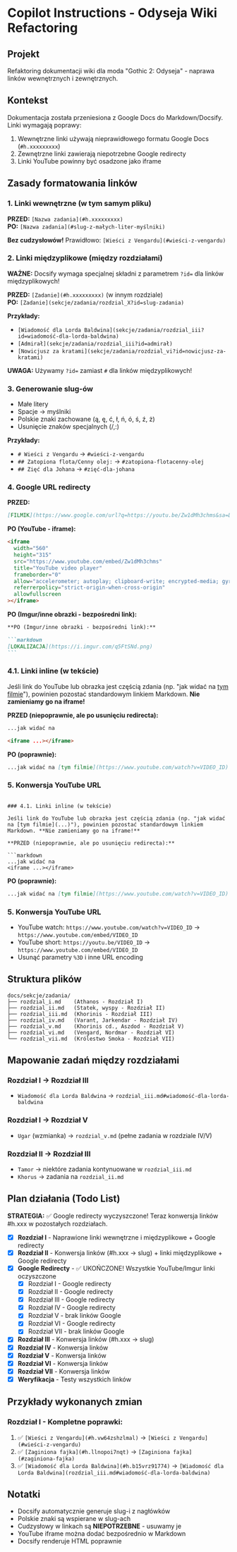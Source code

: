 # Copilot Instructions - Odyseja Wiki Refactoring

## Projekt

Refaktoring dokumentacji wiki dla moda "Gothic 2: Odyseja" - naprawa linków wewnętrznych i zewnętrznych.

## Kontekst

Dokumentacja została przeniesiona z Google Docs do Markdown/Docsify. Linki wymagają poprawy:

1. Wewnętrzne linki używają nieprawidłowego formatu Google Docs (`#h.xxxxxxxxx`)
2. Zewnętrzne linki zawierają niepotrzebne Google redirecty
3. Linki YouTube powinny być osadzone jako iframe

## Zasady formatowania linków

### 1. Linki wewnętrzne (w tym samym pliku)

**PRZED:** `[Nazwa zadania](#h.xxxxxxxxx)`  
**PO:** `[Nazwa zadania](#slug-z-małych-liter-myślniki)`

**Bez cudzysłowów!** Prawidłowo: `[Wieści z Vengardu](#wieści-z-vengardu)`

### 2. Linki międzyplikowe (między rozdziałami)

**WAŻNE:** Docsify wymaga specjalnej składni z parametrem `?id=` dla linków międzyplikowych!

**PRZED:** `[Zadanie](#h.xxxxxxxxx)` (w innym rozdziale)  
**PO:** `[Zadanie](sekcje/zadania/rozdzial_X?id=slug-zadania)`

**Przykłady:**

- `[Wiadomość dla Lorda Baldwina](sekcje/zadania/rozdzial_iii?id=wiadomość-dla-lorda-baldwina)`
- `[Admirał](sekcje/zadania/rozdzial_iii?id=admirał)`
- `[Nowicjusz za kratami](sekcje/zadania/rozdzial_vi?id=nowicjusz-za-kratami)`

**UWAGA:** Używamy `?id=` zamiast `#` dla linków międzyplikowych!

### 3. Generowanie slug-ów

- Małe litery
- Spacje → myślniki
- Polskie znaki zachowane (ą, ę, ć, ł, ń, ó, ś, ź, ż)
- Usunięcie znaków specjalnych (/,:)

**Przykłady:**

- `# Wieści z Vengardu` → `#wieści-z-vengardu`
- `## Zatopiona flota/Cenny olej:` → `#zatopiona-flotacenny-olej`
- `## Zięć dla Johana` → `#zięć-dla-johana`

### 4. Google URL redirecty

**PRZED:**

```markdown
[FILMIK](https://www.google.com/url?q=https://youtu.be/Zw1dMh3chms&sa=D&source=editors&ust=1761140639302650&usg=AOvVaw3HryXSQ3hdm163xt447XjO)
```

**PO (YouTube - iframe):**

```html
<iframe
  width="560"
  height="315"
  src="https://www.youtube.com/embed/Zw1dMh3chms"
  title="YouTube video player"
  frameborder="0"
  allow="accelerometer; autoplay; clipboard-write; encrypted-media; gyroscope; picture-in-picture; web-share"
  referrerpolicy="strict-origin-when-cross-origin"
  allowfullscreen
></iframe>
```

**PO (Imgur/inne obrazki - bezpośredni link):**

````markdown
**PO (Imgur/inne obrazki - bezpośredni link):**

```markdown
[LOKALIZACJA](https://i.imgur.com/q5FtSNd.png)
```
````

### 4.1. Linki inline (w tekście)

Jeśli link do YouTube lub obrazka jest częścią zdania (np. "jak widać na [tym filmie](...)"), powinien pozostać standardowym linkiem Markdown. **Nie zamieniamy go na iframe!**

**PRZED (niepoprawnie, ale po usunięciu redirecta):**

```markdown
...jak widać na

<iframe ...></iframe>
```

**PO (poprawnie):**

```markdown
...jak widać na [tym filmie](https://www.youtube.com/watch?v=VIDEO_ID).
```

### 5. Konwersja YouTube URL

````

### 4.1. Linki inline (w tekście)

Jeśli link do YouTube lub obrazka jest częścią zdania (np. "jak widać na [tym filmie](...)"), powinien pozostać standardowym linkiem Markdown. **Nie zamieniamy go na iframe!**

**PRZED (niepoprawnie, ale po usunięciu redirecta):**

```markdown
...jak widać na
<iframe ...></iframe>
````

**PO (poprawnie):**

```markdown
...jak widać na [tym filmie](https://www.youtube.com/watch?v=VIDEO_ID).
```

### 5. Konwersja YouTube URL

- YouTube watch: `https://www.youtube.com/watch?v=VIDEO_ID` → `https://www.youtube.com/embed/VIDEO_ID`
- YouTube short: `https://youtu.be/VIDEO_ID` → `https://www.youtube.com/embed/VIDEO_ID`
- Usunąć parametry `%3D` i inne URL encoding

## Struktura plików

```
docs/sekcje/zadania/
├── rozdzial_i.md    (Athanos - Rozdział I)
├── rozdzial_ii.md   (Statek, wyspy - Rozdział II)
├── rozdzial_iii.md  (Khorinis - Rozdział III)
├── rozdzial_iv.md   (Varant, Jarkendar - Rozdział IV)
├── rozdzial_v.md    (Khorinis cd., Aszdod - Rozdział V)
├── rozdzial_vi.md   (Vengard, Nordmar - Rozdział VI)
└── rozdzial_vii.md  (Królestwo Smoka - Rozdział VII)
```

## Mapowanie zadań między rozdziałami

### Rozdział I → Rozdział III

- `Wiadomość dla Lorda Baldwina` → `rozdzial_iii.md#wiadomość-dla-lorda-baldwina`

### Rozdział I → Rozdział V

- `Ugar` (wzmianka) → `rozdzial_v.md` (pełne zadania w rozdziale IV/V)

### Rozdział II → Rozdział III

- `Tamor` → niektóre zadania kontynuowane w `rozdzial_iii.md`
- `Khorus` → zadania na `rozdzial_ii.md`

## Plan działania (Todo List)

**STRATEGIA:** ✅ Google redirecty wyczyszczone! Teraz konwersja linków #h.xxx w pozostałych rozdziałach.

- [x] **Rozdział I** - Naprawione linki wewnętrzne i międzyplikowe + Google redirecty
- [x] **Rozdział II** - Konwersja linków (#h.xxx → slug) + linki międzyplikowe + Google redirecty
- [x] **Google Redirecty** - ✅ UKOŃCZONE! Wszystkie YouTube/Imgur linki oczyszczone
  - [x] Rozdział I - Google redirecty
  - [x] Rozdział II - Google redirecty
  - [x] Rozdział III - Google redirecty
  - [x] Rozdział IV - Google redirecty
  - [x] Rozdział V - brak linków Google
  - [x] Rozdział VI - Google redirecty
  - [x] Rozdział VII - brak linków Google
- [x] **Rozdział III** - Konwersja linków (#h.xxx → slug)
- [x] **Rozdział IV** - Konwersja linków
- [x] **Rozdział V** - Konwersja linków
- [x] **Rozdział VI** - Konwersja linków
- [x] **Rozdział VII** - Konwersja linków
- [x] **Weryfikacja** - Testy wszystkich linków

## Przykłady wykonanych zmian

### Rozdział I - Kompletne poprawki:

1. ✅ `[Wieści z Vengardu](#h.vw64zshzlmal)` → `[Wieści z Vengardu](#wieści-z-vengardu)`
2. ✅ `[Zaginiona fajka](#h.llnopoi7nqt)` → `[Zaginiona fajka](#zaginiona-fajka)`
3. ✅ `[Wiadomość dla Lorda Baldwina](#h.b15vrz91774)` → `[Wiadomość dla Lorda Baldwina](rozdzial_iii.md#wiadomość-dla-lorda-baldwina)`

## Notatki

- Docsify automatycznie generuje slug-i z nagłówków
- Polskie znaki są wspierane w slug-ach
- Cudzysłowy w linkach są **NIEPOTRZEBNE** - usuwamy je
- YouTube iframe można dodać bezpośrednio w Markdown
- Docsify renderuje HTML poprawnie
